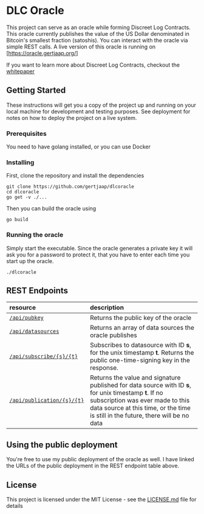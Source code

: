 # DLC Oracle

This project can serve as an oracle while forming Discreet Log Contracts. This oracle currently publishes the value of the US Dollar denominated in Bitcoin's smallest fraction (satoshis). You can interact with the oracle via simple REST calls. A live version of this oracle is running on [https://oracle.gertjaap.org/] 

If you want to learn more about Discreet Log Contracts, checkout the [whitepaper](https://adiabat.github.io/dlc.pdf)

## Getting Started

These instructions will get you a copy of the project up and running on your local machine for development and testing purposes. See deployment for notes on how to deploy the project on a live system.

### Prerequisites

You need to have golang installed, or you can use Docker

### Installing

First, clone the repository and install the dependencies

```
git clone https://github.com/gertjaap/dlcoracle
cd dlcoracle
go get -v ./...
```

Then you can build the oracle using
```
go build
```

### Running the oracle

Simply start the executable. Since the oracle generates a private key it will ask you for a password to protect it, that you have to enter each time you start up the oracle.

```
./dlcoracle
```

## REST Endpoints

| resource          | description                              |
|:------------------|:-----------------------------------------|
|[`/api/pubkey`](https://oracle.gertjaap.org/api/pubkey)      | Returns the public key of the oracle     |
|[`/api/datasources`](https://oracle.gertjaap.org/api/datasources) | Returns an array of data sources the oracle publishes |
|[`/api/subscribe/{s}/{t}`](https://oracle.gertjaap.org/api/subscribe/1/1523447385) | Subscribes to datasource with ID **s**, for the unix timestamp **t**. Returns the public one-time-signing key in the response. |
|[`/api/publication/{s}/{t}`](https://oracle.gertjaap.org/api/publication/1/1523447385) | Returns the value and signature published for data source with ID **s**, for unix timestamp **t**. If no subscription was ever made to this data source at this time, or the time is still in the future, there will be no data |

## Using the public deployment

You're free to use my public deployment of the oracle as well. I have linked the URLs of the public deployment in the REST endpoint table above.

## License

This project is licensed under the MIT License - see the [LICENSE.md](LICENSE.md) file for details
